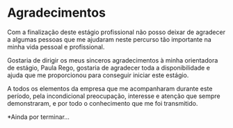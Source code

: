 # Agradecimentos

Com a finalização deste estágio profissional não posso deixar de agradecer a algumas pessoas que me ajudaram neste percurso tão importante na minha vida pessoal e profissional.&#x20;

Gostaria de dirigir os meus sinceros agradecimentos à minha orientadora de estágio, Paula Rego, gostaria de agradecer toda a disponibilidade e ajuda que me proporcionou para conseguir iniciar este estágio.&#x20;

A todos os elementos da empresa que me acompanharam durante este período, pela incondicional preocupação, interesse e atenção que sempre demonstraram, e por todo o conhecimento que me foi transmitido.&#x20;

\*Ainda por terminar...
